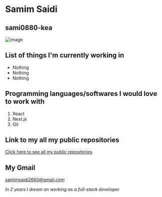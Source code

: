 # Samim Saidi
## sami0880-kea

![image](https://user-images.githubusercontent.com/113104513/215454706-27f70ba3-5120-4660-a4f2-979e59b698e6.png)

List of things I'm currently working in
-------------
* Nothing
* Nothing
* Nothing

Programming languages/softwares I would love to work with
-------------
1. React
2. Next.js
3. Git

Link to my all my public repositories
-------------
[Click here to see all my public repositories](https://github.com/sami0880-kea?tab=repositories)

My Gmail 
------------- 
samimsaidi2660@gmail.com

*In 2 years I dream on working as a full-stack developer*
